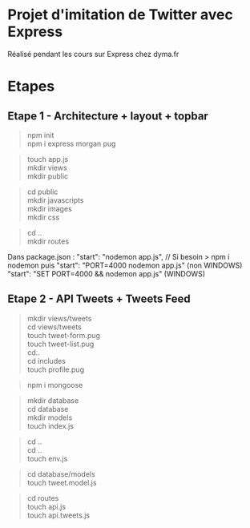 # Projet d'imitation de Twitter avec Express

Réalisé pendant les cours sur Express chez dyma.fr

# Etapes

## Etape 1 - Architecture + layout + topbar

> npm init  
> npm i express morgan pug

> touch app.js  
> mkdir views  
> mkdir public

> cd public  
> mkdir javascripts  
> mkdir images  
> mkdir css

> cd ..  
> mkdir routes

Dans package.json :
"start": "nodemon app.js", // Si besoin > npm i nodemon
puis
"start": "PORT=4000 nodemon app.js" (non WINDOWS)
"start": "SET PORT=4000 && nodemon app.js" (WINDOWS)

## Etape 2 - API Tweets + Tweets Feed

> mkdir views/tweets  
> cd views/tweets  
> touch tweet-form.pug  
> touch tweet-list.pug  
> cd..  
> cd includes  
> touch profile.pug

> npm i mongoose

> mkdir database  
> cd database  
> mkdir models  
> touch index.js

> cd ..  
> cd ..  
> touch env.js

> cd database/models  
> touch tweet.model.js

> cd routes  
> touch api.js  
> touch api.tweets.js
